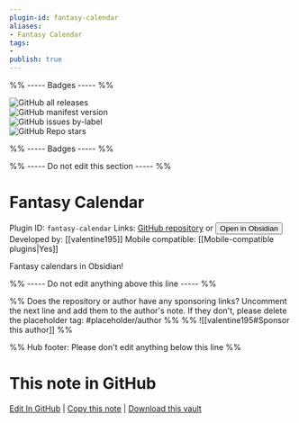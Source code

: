 ```yaml
---
plugin-id: fantasy-calendar
aliases:
- Fantasy Calendar
tags: 
- 
publish: true
---
```


%% ----- Badges ----- %%

![GitHub all releases](https://img.shields.io/github/downloads/valentine195/obsidian-fantasy-calendar/total?color=573E7A&logo=github&style=for-the-badge)   
![GitHub manifest version](https://img.shields.io/github/manifest-json/v/valentine195/obsidian-fantasy-calendar?color=573E7A&logo=github&style=for-the-badge)   
![GitHub issues by-label](https://img.shields.io/github/issues/valentine195/obsidian-fantasy-calendar/help%20wanted?color=573E7A&logo=github&style=for-the-badge)   
![GitHub Repo stars](https://img.shields.io/github/stars/valentine195/obsidian-fantasy-calendar?color=573E7A&logo=github&style=for-the-badge)

%% ----- Badges ----- %%

%% ----- Do not edit this section ----- %%

# Fantasy Calendar

Plugin ID: `fantasy-calendar`
Links: [GitHub repository](https://github.com/valentine195/obsidian-fantasy-calendar) or [<button id=HH>Open in Obsidian</button>](obsidian://goto-plugin?id=fantasy-calendar)
Developed by: [[valentine195]]
Mobile compatible: [[Mobile-compatible plugins|Yes]]

Fantasy calendars in Obsidian!

%% ----- Do not edit anything above this line ----- %% 

%% Does the repository or author have any sponsoring links? Uncomment the next line and add them to the author's note. If they don't, please delete the placeholder tag: #placeholder/author %%
%% ![[valentine195#Sponsor this author]] %%

%% Hub footer: Please don't edit anything below this line %%

# This note in GitHub

<span class="git-footer">[Edit In GitHub](https://github.dev/obsidian-community/obsidian-hub/blob/main/02%20-%20Community%20Expansions/02.05%20All%20Community%20Expansions/Plugins/fantasy-calendar.md "git-hub-edit-note") | [Copy this note](https://raw.githubusercontent.com/obsidian-community/obsidian-hub/main/02%20-%20Community%20Expansions/02.05%20All%20Community%20Expansions/Plugins/fantasy-calendar.md "git-hub-copy-note") | [Download this vault](https://github.com/obsidian-community/obsidian-hub/archive/refs/heads/main.zip "git-hub-download-vault") </span>
